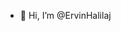- 👋 Hi, I’m @ErvinHalilaj


<!---
ErvinHalilaj/ErvinHalilaj is a ✨ special ✨ repository because its `README.md` (this file) appears on your GitHub profile.
You can click the Preview link to take a look at your changes.
--->
